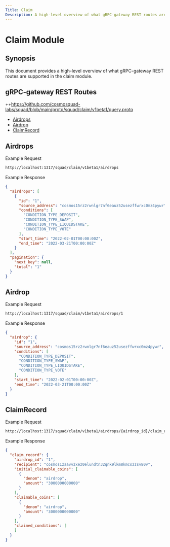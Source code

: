 ```yaml
---
Title: Claim
Description: A high-level overview of what gRPC-gateway REST routes are supported in the claim module.
---
```


# Claim Module

## Synopsis

This document provides a high-level overview of what gRPC-gateway REST routes are supported in the claim module.

## gRPC-gateway REST Routes

<!-- markdown-link-check-disable -->
++https://github.com/cosmosquad-labs/squad/blob/main/proto/squad/claim/v1beta1/query.proto 

- [Airdrops](#Airdrops)
- [Airdrop](#Airdrop)
- [ClaimRecord](#ClaimRecord)


## Airdrops

Example Request 

<!-- markdown-link-check-disable -->
```bash
http://localhost:1317/squad/claim/v1beta1/airdrops
```

Example Response

```json
{
  "airdrops": [
    {
      "id": "1",
      "source_address": "cosmos15rz2rwnlgr7nf6eauz52usezffwrxc0mz4pywr",
      "conditions": [
        "CONDITION_TYPE_DEPOSIT",
        "CONDITION_TYPE_SWAP",
        "CONDITION_TYPE_LIQUIDSTAKE",
        "CONDITION_TYPE_VOTE"
      ],
      "start_time": "2022-02-01T00:00:00Z",
      "end_time": "2022-03-21T00:00:00Z"
    }
  ],
  "pagination": {
    "next_key": null,
    "total": "1"
  }
}
```

## Airdrop

Example Request 

<!-- markdown-link-check-disable -->
```bash
http://localhost:1317/squad/claim/v1beta1/airdrops/1
```

Example Response

```json
{
  "airdrop": {
    "id": "1",
    "source_address": "cosmos15rz2rwnlgr7nf6eauz52usezffwrxc0mz4pywr",
    "conditions": [
      "CONDITION_TYPE_DEPOSIT",
      "CONDITION_TYPE_SWAP",
      "CONDITION_TYPE_LIQUIDSTAKE",
      "CONDITION_TYPE_VOTE"
    ],
    "start_time": "2022-02-01T00:00:00Z",
    "end_time": "2022-03-21T00:00:00Z"
  }
}
```


## ClaimRecord

Example Request 

<!-- markdown-link-check-disable -->
```bash
http://localhost:1317/squad/claim/v1beta1/airdrops/{airdrop_id}/claim_records/cosmos1zaavvzxez0elundtn32qnk9lkm8kmcszzsv80v
```

Example Response

```json
{
  "claim_record": {
    "airdrop_id": "1",
    "recipient": "cosmos1zaavvzxez0elundtn32qnk9lkm8kmcszzsv80v",
    "initial_claimable_coins": [
      {
        "denom": "airdrop",
        "amount": "3000000000000"
      }
    ],
    "claimable_coins": [
      {
        "denom": "airdrop",
        "amount": "3000000000000"
      }
    ],
    "claimed_conditions": [
    ]
  }
}
```